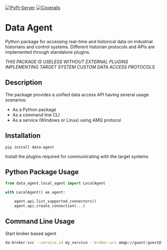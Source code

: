 [![PyPI-Server](https://img.shields.io/pypi/v/data-agent.svg)](https://pypi.org/project/data-agent/)
[![Coveralls](https://img.shields.io/coveralls/github/imubit/data-agent/main.svg)](https://coveralls.io/r/imubit/data-agent)



# Data Agent

Python package for accessing real-time and historical data on industrial historians and control systems.
Different historian protocols and APIs are implemented through standalone plugins.

*THIS PACKAGE IS USELESS WITHOUT EXTERNAL PLUGINS IMPLEMENTING TARGET SYSTEM CUSTOM DATA ACCESS PROTOCOLS*

## Description

The package provides a unified data access API having several usage scenarios:

* As a Python package
* As a command line CLI
* As a service (Windows or Linux) using AMQ protocol

## Installation

```commandline
pip install data-agent
```

Install the plugins required for communicating with the target systems

## Python Package Usage

```python
from data_agent.local_agent import LocalAgent

with LocalAgent() as agent:

    agent.api.list_supported_connectors()
    agent.api.create_connection(...)
```


## Command Line Usage

Start broker based agent
```bash
da-broker-svc --service.id my_service --broker.uri amqp://guest:guest@192.168.4.23/
```
